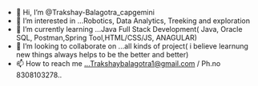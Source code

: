 - 👋 Hi, I’m @Trakshay-Balagotra_capgemini
- 👀 I’m interested in ...Robotics, Data Analytics, Treeking and exploration  
- 🌱 I’m currently learning ...Java Full Stack Development( Java, Oracle SQL, Postman,Spring Tool,HTML/CSS/JS, ANAGULAR)
- 💞️ I’m looking to collaborate on ...all kinds of project( i believe learnung new things always helps to be the better and better)
- 📫 How to reach me ...Trakshaybalagotra1@gmail.com / Ph.no 8308103278..

<!---
Trakshay-capg/Trakshay-capg is a ✨ special ✨ repository because its `README.md` (this file) appears on your GitHub profile.
You can click the Preview link to take a look at your changes.
--->
